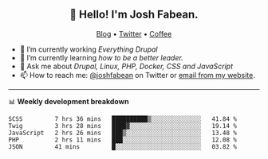 <h2 align="center">👋 Hello! I'm Josh Fabean.</h2>
<p align="center">
  <a href="https://joshfabean.com">Blog</a> •
  <a href="https://twitter.com/fabean">Twitter</a> •
  <a href="https://www.buymeacoffee.com/LSxne6Yr4">Coffee</a>
</p>

- 🔭 I’m currently working *Everything Drupal*
- 🌱 I’m currently learning *how to be a better leader.*
- 💬 Ask me about *Drupal, Linux, PHP, Docker, CSS and JavaScript*
- 📫 How to reach me: [@joshfabean](https://twitter.com/joshfabean) on Twitter or [email from my website](https://joshfabean.com).

-------

📊 **Weekly development breakdown**
<!--START_SECTION:waka-->
```text
SCSS         7 hrs 36 mins   ██████████▒░░░░░░░░░░░░░░   41.84 % 
Twig         3 hrs 28 mins   ████▓░░░░░░░░░░░░░░░░░░░░   19.14 % 
JavaScript   2 hrs 26 mins   ███▒░░░░░░░░░░░░░░░░░░░░░   13.48 % 
PHP          2 hrs 11 mins   ███░░░░░░░░░░░░░░░░░░░░░░   12.08 % 
JSON         41 mins         █░░░░░░░░░░░░░░░░░░░░░░░░   03.82 % 
```
<!--END_SECTION:waka-->

<!--
**fabean/fabean** is a ✨ _special_ ✨ repository because its `README.md` (this file) appears on your GitHub profile.

Here are some ideas to get you started:

- 🔭 I’m currently working on ...
- 🌱 I’m currently learning ...
- 👯 I’m looking to collaborate on ...
- 🤔 I’m looking for help with ...
- 💬 Ask me about ...
- 📫 How to reach me: ...
- 😄 Pronouns: ...
- ⚡ Fun fact: ...
-->
